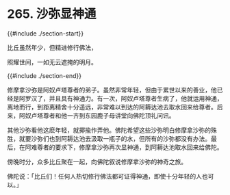 # 265. 沙弥显神通
{{#include ./section-start}}

比丘虽然年少，但精进修行佛法，

照耀世间，一如无云遮掩的明月。

{{#include ./section-end}}

修摩拿沙弥是阿奴卢塔尊者的弟子。虽然非常年轻，但由于累世以来的善业，他已经是阿罗汉了，并且具有神通力。有一次，阿奴卢塔尊者生病了，他就运用神通，离地而行，到距离精舍十分遥远，非常难以到达的阿耨达池去取水回来给尊者。后来，阿奴卢塔尊者和他一齐到东园鹿子母讲堂向佛陀顶礼问讯。

其他沙弥看他这麽年轻，就揶揄作弄他。佛陀希望这些沙弥明白修摩拿沙弥的殊胜，就要沙弥们也到阿耨达池去汲取一瓶子的水，但所有的沙弥都没有办法。最后，在阿难尊者的要求下，修摩拿沙弥再次显神通，到阿耨达池取水回来给佛陀。

傍晚时分，众多比丘聚在一起，向佛陀叙说修摩拿沙弥的神奇之旅。

佛陀说：「比丘们！任何人热切修行佛法都可证得神通，即使十分年轻的人也可以。」

